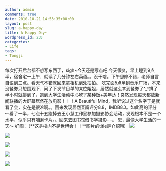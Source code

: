 ```yaml
---
author: admin
comments: true
date: 2010-10-21 14:53:35+00:00
layout: post
slug: a-happy-day
title: A Happy Day~
wordpress_id: 233
categories:
- Life
tags:
- Tongji
---
```


每次打开后台都不想写东西了，sigh~今天还是写点吧
今天很爽，早上睡到9点半，宿舍宅一上午，就读了几分钟左右英语。。没干啥。下午思修不错，老师自言自语到三点。看天气不错就回来拿相机到处拍拍。
吃完面5点半到音乐广场，本来没餐券只想围观下，问了下发节目单的某位姐姐，居然就这么拿到餐券了^_^排了半小时就排到了，跑到大学生活动中心吃了某种饭+美年达！突然发现每天都放新闻联播的大屏幕居然在放电影！！！A Beautiful Mind，我听说过这个名字于是就看了会，实在是很冷啊。。回来发现居然豆瓣评分8.8，IMDB8.0。如此高的评分～看了一半，七点十五跑掉去王小慧工作室参加摄影协会活动，发现根本不是一个水平，似乎只有咱用卡片。。回来去图书馆借书学摄影- -。
恩，最像大学生活的一天～
好图：（**这是校内不是世博会！！**图片的title是介绍哦）
[![](http://greenmoon55.com/wp-content/uploads/2010/10/DSCF3083-600x450.jpg)](http://greenmoon55.com/wp-content/uploads/2010/10/DSCF3083.jpg)

[![](http://greenmoon55.com/wp-content/uploads/2010/10/DSCF3082-600x450.jpg)](http://greenmoon55.com/wp-content/uploads/2010/10/DSCF3082.jpg)

[![](http://greenmoon55.com/wp-content/uploads/2010/10/DSCF3081-600x450.jpg)](http://greenmoon55.com/wp-content/uploads/2010/10/DSCF3081.jpg)

[![](http://greenmoon55.com/wp-content/uploads/2010/10/DSCF3080-600x450.jpg)](http://greenmoon55.com/wp-content/uploads/2010/10/DSCF3080.jpg)[](http://greenmoon55.com/a-happy-day/dscf3078/)

[![](http://greenmoon55.com/wp-content/uploads/2010/10/DSCF3078-600x450.jpg)](http://greenmoon55.com/wp-content/uploads/2010/10/DSCF3078.jpg)
